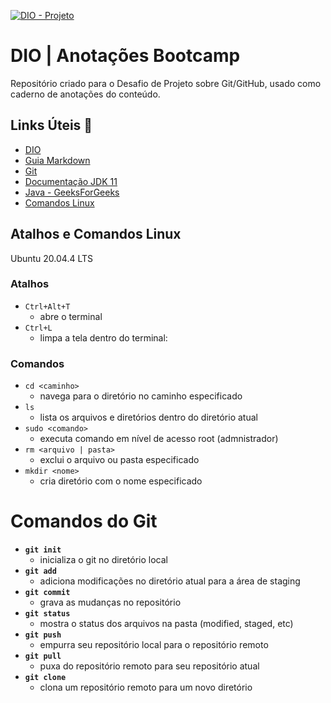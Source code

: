 [![DIO - Projeto](https://img.shields.io/badge/DIO-Projeto-ff69b4?style=for-the-badge)](https://web.dio.me)

# DIO | Anotações Bootcamp

Repositório criado para o Desafio de Projeto sobre Git/GitHub, usado como caderno de anotações do conteúdo.


## Links Úteis 🔗

- [DIO](https://web.dio.me/)
- [Guia Markdown](https://www.markdownguide.org/)
- [Git](https://git-scm.com/)
- [Documentação JDK 11](https://docs.oracle.com/en/java/javase/11/)
- [Java - GeeksForGeeks](https://www.geeksforgeeks.org/java/)
- [Comandos Linux](https://phoenixnap.com/kb/linux-commands-cheat-sheet)

## Atalhos e Comandos Linux

Ubuntu 20.04.4 LTS

### Atalhos

- `Ctrl+Alt+T`  
  - abre o terminal  
- `Ctrl+L`
  - limpa a tela dentro do terminal:  

### Comandos

- `cd <caminho>`
   - navega para o diretório no caminho especificado
 - `ls`
   - lista os arquivos e diretórios dentro do diretório atual
 - `sudo <comando>`
   - executa comando em nível de acesso root (admnistrador)
 - `rm <arquivo | pasta>`
   - exclui o arquivo ou pasta especificado
 - `mkdir <nome>`
    - cria diretório com o nome especificado     

# Comandos do Git

- **`git init`**
  - inicializa o git no diretório local
- **`git add`**
  - adiciona modificações no diretório atual para a área de staging
- **`git commit`**
  - grava as mudanças no repositório
- **`git status`**
  - mostra o status dos arquivos na pasta (modified, staged, etc)
- **`git push`**
  - empurra seu repositório local para o repositório remoto
- **`git pull`**
  - puxa do repositório remoto para seu repositório atual
- **`git clone`**
  - clona um repositório remoto para um novo diretório
